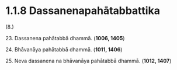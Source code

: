 

# 1.1.8 Dassanenapahātabbattika




(8.)

23\. Dassanena pahātabbā dhammā. (**1006, 1405**)

24\. Bhāvanāya pahātabbā dhammā. (**1011, 1406**)

25\. Neva dassanena na bhāvanāya pahātabbā dhammā. (**1012, 1407**)



